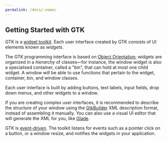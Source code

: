 ```yaml
---
permalink: /docs/:name/
---
```


## Getting Started with GTK

GTK is a [widget toolkit](https://en.wikipedia.org/wiki/Widget_toolkit).
Each user interface created by GTK consists of UI elements known as *widgets*.

The GTK programming interface is based on [Object
Orientation](https://en.wikipedia.org/wiki/Object-oriented_design); widgets
are organized in a *hierarchy* of classes—for instance, the window widget is
also a specialised container, called a "bin", that can hold at most one child
widget. A window will be able to use functions that pertain to the widget,
container, bin, and window classes.

Each user interface is built by adding buttons, text labels, input fields,
drop down menus, and other widgets to a window.

If you are creating complex user interfaces, it is recommended to describe
the structure of your window using the [GtkBuilder][builder] XML description
format, instead of assembling it manually. You can also use a visual UI
editor that will generate the XML for you, like [Glade][glade].

GTK is [event-driven](https://en.wikipedia.org/wiki/Event-driven_programming).
The toolkit listens for events such as a pointer click on a button, or a
window resize, and notifies the widgets in your application.

[builder]: https://developer.gnome.org/gtk3/stable/GtkBuilder.html
[glade]: https://glade.gnome.org
